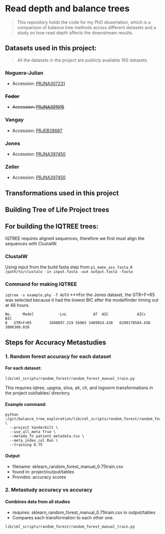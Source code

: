 # Read depth and balance trees

> This repository holds the code for my PhD dissertation, which is a comparison of balance tree methods across different datasets and a study on how read depth affects the downstream results.

## Datasets used in this project:
> All the datasets in the project are publicly available 16S datasets
### Noguera-Julian
  - Accession: [PRJNA307231](https://www.ncbi.nlm.nih.gov/bioproject/PRJNA307231)
### ~~Fodor~~
  - ~~Accession: [PRJNA391915](https://www.ncbi.nlm.nih.gov/bioproject/PRJNA391915)~~
### Vangay
  - Accession: [PRJEB28687](https://www.ncbi.nlm.nih.gov/bioproject/PRJEB28687)
### Jones
  - Accession: [PRJNA397450](https://www.ebi.ac.uk/ena/browser/view/PRJNA397450)
### Zeller
  - Accession: [PRJNA397450](https://www.ebi.ac.uk/ena/browser/view/PRJEB6070)

## Transformations used in this project

## Building Tree of Life Project trees

## For building the IQTREE trees:
  IQTREE requires aligned sequences, therefore we first must align the sequences with ClustalW.
### ClustalW
  Using input from the build fasta step from `p1_make_asv_fasta.R`
`/path/to/clustalo -in input.fasta -out output.fasta -fasta`

### Command for making IQTREE
`iqtree -s example.phy -T AUTO`
***For the Jones dataset, the GTR+F+R5 was selected because it had the lowest BIC after the modelfinder timing out at 48 hours.
```
No. 	Model         	-LnL         	df  AIC          	AICc       	 BIC
8	GTR+F+R5      	1688897.219	56065 3489924.438	6290170504.438	3806380.010
```

## Steps for Accuracy Metastudies

### 1. Random forest accuracy for each dataset
#### For each dataset:
```
lib/cml_scripts/random_forest/random_forest_manual_train.py
```
   This requires iqtree, upgma, silva, alr, clr, and lognorm transformations in the project out/tables/ directory. 
#### Example command: 
```
python ~/git/balance_tree_exploration/lib/cml_scripts/random_forest/random_forest_manual_train.py \
  --project Vanderbilt \
  --use_all_meta True \
  --metada_fn patient_metadata.tsv \
  --meta_index_col Run \
  --training 0.75
```
#### Output
* filename: sklearn_random_forest_manual_0.75train.csv
* found in: project/output/tables
* Provides: accuracy scores

### 2. Metastudy accuracy vs accuracy
#### Combines data from all studies
* requires: sklearn_random_forest_manual_0.75train.csv in output/tables
* Compares each transformation to each other one.
```
lib/cml_scripts/random_forest/random_forest_manual_train.py
```